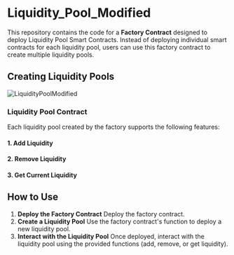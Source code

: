 # Liquidity_Pool_Modified


This repository contains the code for a **Factory Contract** designed to  deploy Liquidity Pool Smart Contracts. Instead of deploying individual smart contracts for each liquidity pool, users can use this factory contract to create multiple liquidity pools.

## Creating Liquidity Pools
![LiquidityPoolModified](https://github.com/user-attachments/assets/dbc4ac88-9c16-441d-b8c5-8ffc784d637d)



### Liquidity Pool Contract
Each liquidity pool created by the factory supports the following features:
#### 1. Add Liquidity
#### 2. Remove Liquidity
#### 3. Get Current Liquidity

## How to Use

1. **Deploy the Factory Contract** Deploy the factory contract.
2. **Create a Liquidity Pool** Use the factory contract's function to deploy a new liquidity pool.
3. **Interact with the Liquidity Pool** Once deployed, interact with the liquidity pool using the provided functions (add, remove, or get liquidity).

